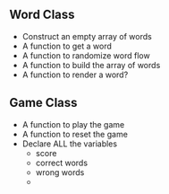 ## Word Class
* Construct an empty array of words
* A function to get a word
* A function to randomize word flow
* A function to build the array of words
* A function to render a word?

## Game Class
* A function to play the game
* A function to reset the game
* Declare ALL the variables
   * score
   * correct words
   * wrong words
   * 